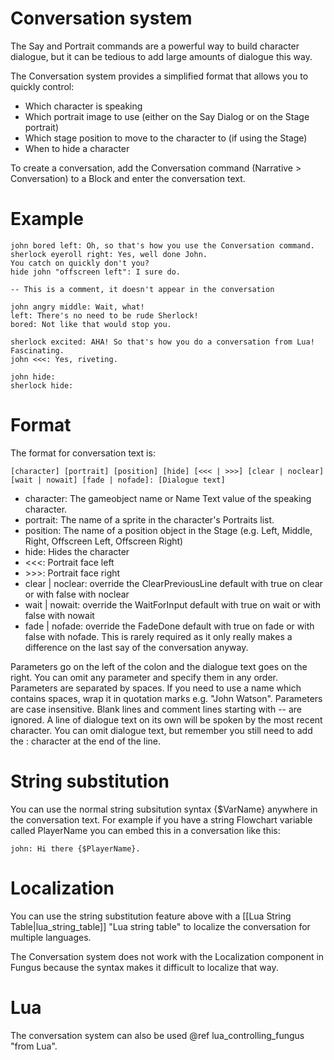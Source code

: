 # Conversation system

The Say and Portrait commands are a powerful way to build character dialogue, but it can be tedious to add large amounts of dialogue this way.

The Conversation system provides a simplified format that allows you to quickly control:

- Which character is speaking
- Which portrait image to use (either on the Say Dialog or on the Stage portrait)
- Which stage position to move to the character to (if using the Stage)
- When to hide a character

To create a conversation, add the Conversation command (Narrative > Conversation) to a Block and enter the conversation text. 

# Example

```text
john bored left: Oh, so that's how you use the Conversation command.
sherlock eyeroll right: Yes, well done John.
You catch on quickly don't you?
hide john "offscreen left": I sure do.

-- This is a comment, it doesn't appear in the conversation

john angry middle: Wait, what!
left: There's no need to be rude Sherlock!
bored: Not like that would stop you.

sherlock excited: AHA! So that's how you do a conversation from Lua!
Fascinating.
john <<<: Yes, riveting.

john hide:
sherlock hide:
```

# Format

The format for conversation text is:
```text
[character] [portrait] [position] [hide] [<<< | >>>] [clear | noclear] [wait | nowait] [fade | nofade]: [Dialogue text]
```

- character: The gameobject name or Name Text value of the speaking character.
- portrait: The name of a sprite in the character's Portraits list.
- position: The name of a position object in the Stage (e.g. Left, Middle, Right, Offscreen Left, Offscreen Right)
- hide: Hides the character
- <<<: Portrait face left
- \>\>\>: Portrait face right
- clear | noclear: override the ClearPreviousLine default with true on clear or with false with noclear
- wait | nowait: override the WaitForInput default with true on wait or with false with nowait
- fade | nofade: override the FadeDone default with true on fade or with false with nofade. This is rarely required as it only really makes a difference on the last say of the conversation anyway.

Parameters go on the left of the colon and the dialogue text goes on the right. You can omit any parameter and specify them in any order. Parameters are separated by spaces. If you need to use a name which contains spaces, wrap it in quotation marks e.g. "John Watson". Parameters are case insensitive. Blank lines and comment lines starting with -- are ignored. A line of dialogue text on its own will be spoken by the most recent character. You can omit dialogue text, but remember you still need to add the : character at the end of the line.

# String substitution

You can use the normal string subsitution syntax {$VarName} anywhere in the conversation text. For example if you have a string Flowchart variable called PlayerName you can embed this in a conversation like this:

```text
john: Hi there {$PlayerName}.
```

# Localization

You can use the string substitution feature above with a [[Lua String Table|lua_string_table]] "Lua string table" to localize the conversation for multiple languages.

The Conversation system does not work with the Localization component in Fungus because the syntax makes it difficult to localize that way. 

# Lua

The conversation system can also be used @ref lua_controlling_fungus "from Lua".

